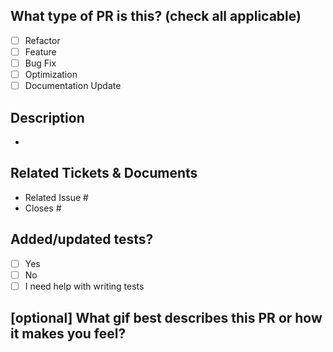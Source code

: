
## What type of PR is this? (check all applicable)

- [ ] Refactor
- [ ] Feature
- [ ] Bug Fix
- [ ] Optimization
- [ ] Documentation Update

## Description

-

## Related Tickets & Documents

- Related Issue #
- Closes #

## Added/updated tests?

- [ ] Yes
- [ ] No
- [ ] I need help with writing tests

## [optional] What gif best describes this PR or how it makes you feel?
